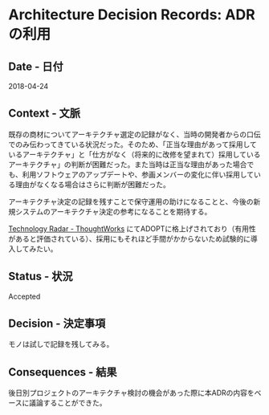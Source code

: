 # Architecture Decision Records: ADRの利用

## Date - 日付

2018-04-24

## Context - 文脈

既存の商材についてアーキテクチャ選定の記録がなく、当時の開発者からの口伝でのみ伝わってきている状況だった。そのため、「正当な理由があって採用しているアーキテクチャ」と「仕方がなく（将来的に改修を望まれて）採用しているアーキテクチャ」の判断が困難だった。また当時は正当な理由があった場合でも、利用ソフトウェアのアップデートや、参画メンバーの変化に伴い採用している理由がなくなる場合はさらに判断が困難だった。

アーキテクチャ決定の記録を残すことで保守運用の助けになることと、今後の新規システムのアーキテクチャ決定の参考になることを期待する。

[Technology Radar - ThoughtWorks](https://www.thoughtworks.com/radar/techniques/lightweight-architecture-decision-records) にてADOPTに格上げされており（有用性があると評価されている）、採用にもそれほど手間がかからないため試験的に導入してみたい。

## Status - 状況

Accepted

## Decision - 決定事項

モノは試しで記録を残してみる。

## Consequences - 結果

後日別プロジェクトのアーキテクチャ検討の機会があった際に本ADRの内容をベースに議論することができた。
